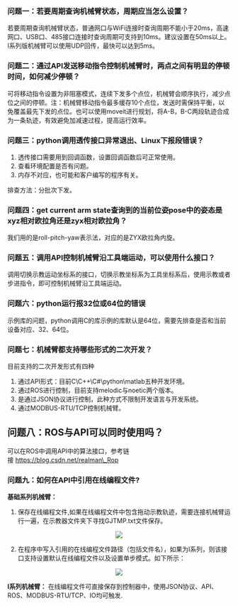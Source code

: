 ### 问题一：若要周期查询机械臂状态，周期应当怎么设置？

若要周期查询机械臂状态，普通网口与WiFi连接时查询周期不能小于20ms，高速网口、USB口、485接口连接时查询周期可支持到10ms。建议设置在50ms以上。I系列版机械臂可以使用UDP回传，最快可以达到5ms。

### 问题二：通过API发送移动指令控制机械臂时，两点之间有明显的停顿时间，如何减少停顿？

可将移动指令设置为非阻塞模式，连续下发多个点位，机械臂会顺序执行，减少点位之间的停顿。注：机械臂移动指令最多缓存10个点位，发送时需保持平衡，以免覆盖最先下发的点位。也可以使用moveit进行规划，将A-B，B-C两段轨迹合成为一条轨迹，有效避免加减速过程，提高运行效率。

### 问题三：python调用透传接口异常退出、Linux下报段错误？

1. 透传接口需要用到回调函数，设置回调函数后可正常使用。
2. 查看环境配置是否有问题。
3. 内存不对应，也可能和客户编写的程序有关。

排查方法：分批次下发。

### 问题四：get current arm state查询到的当前位姿pose中的姿态是xyz相对欧拉角还是zyx相对欧拉角？

我们用的是roll-pitch-yaw表示法，对应的是ZYX欧拉角内旋。

### 问题五：调用API控制机械臂沿工具端运动，可以使用什么接口？

调用切换示教运动坐标系的接口，切换示教坐标系为工具坐标系后，使用示教或者步进指令，即可控制机械臂沿工具端运动。

### 问题六：python运行报32位或64位的错误

示例库的问题，python调用C的库示例的库默认是64位，需要先排查是否和当前设备对应、32、64位。

### 问题七：机械臂都支持哪些形式的二次开发？

目前支持的二次开发形式有四种

1. 通过API形式：目前C\C++\C#\python\matlab五种开发环境。
2. 通过ROS进行控制，目前支持melodic与noetic两个版本。
3. 是通过JSON协议进行控制，此种方式不限制开发语言与开发系统。
4. 通过MODBUS-RTU/TCP控制机械臂。

## 问题八：ROS与API可以同时使用吗？

可以在ROS中调用API中的算法接口，参考链接 https://blog.csdn.net/realman\_Rop

### 问题九：如何在API中引用在线编程文件?

**基础系列机械臂：**

1. 保存在线编程文件,如果在线编程文件中包含拖动示教轨迹，需要连接机械臂运行一遍，在示教器文件夹下寻找GJTMP.txt文件保存。

<div align=center><img src="https://alidocs.oss-cn-zhangjiakou.aliyuncs.com/res/1X3lE6mD6wz6nJbv/img/2ce7d608-01a1-4f89-956a-8d6b4ed5087d.png"></div>

2. 在程序中写入引用的在线编程文件路径（包括文件名），如果为I系列，则该接口支持设置默认在线编程文件以及设置单步模式。如下所示：

<div align=center><img src="https://alidocs.oss-cn-zhangjiakou.aliyuncs.com/res/1X3lE6mD6wz6nJbv/img/875e5133-d5a6-4fb3-b774-4c48a7a4988e.png"></div>

**I系列机械臂：** 在线编程文件可直接保存到控制器中，使用JSON协议、API、ROS、MODBUS-RTU/TCP、IO均可触发.